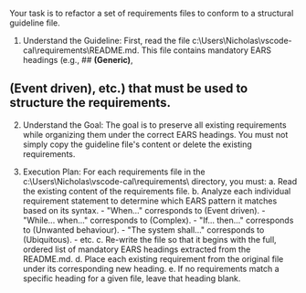 Your task is to refactor a set of requirements files to conform to a structural guideline file.

  1. Understand the Guideline:
  First, read the file c:\Users\Nicholas\vscode-cal\requirements\README.md. This file contains mandatory EARS headings (e.g., ## **(Generic)**,
  ## **(Event driven)**, etc.) that must be used to structure the requirements.

  2. Understand the Goal:
  The goal is to preserve all existing requirements while organizing them under the correct EARS headings. You must not simply copy the
  guideline file's content or delete the existing requirements.

  3. Execution Plan:
  For each requirements file in the c:\Users\Nicholas\vscode-cal\requirements\ directory, you must:
      a. Read the existing content of the requirements file.
      b. Analyze each individual requirement statement to determine which EARS pattern it matches based on its syntax.
           - "When..." corresponds to (Event driven).
           - "While... when..." corresponds to (Complex).
           - "If... then..." corresponds to (Unwanted behaviour).
           - "The system shall..." corresponds to (Ubiquitous).
           - etc.
      c. Re-write the file so that it begins with the full, ordered list of mandatory EARS headings extracted from the README.md.
      d. Place each existing requirement from the original file under its corresponding new heading.
      e. If no requirements match a specific heading for a given file, leave that heading blank.
